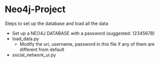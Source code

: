 # Neo4j-Project

Steps to set up the database and load all the data

- Set up a NEO4J DATABASE with a password (suggested: 12345678)
- load_data.py
  - Modify the uri, username, password in this file if any of them are different from default
- social_network_ui.py
